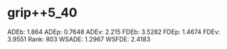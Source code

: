 # grip++5_40

ADEb: 1.864
ADEp: 0.7648
ADEv: 2.215
FDEb: 3.5282
FDEp: 1.4674
FDEv: 3.9551
Rank: 803
WSADE: 1.2967
WSFDE: 2.4183